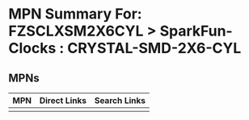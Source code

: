 



# MPN Summary For: FZSCLXSM2X6CYL > SparkFun-Clocks : CRYSTAL-SMD-2X6-CYL

## MPNs
  

|MPN|Direct Links|Search Links|
| :--- | :--- | :--- |
||||
